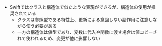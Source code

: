 - Swiftではクラスと構造体で似たような表現ができるが、構造体の使用が推奨されている
  - クラスは参照型である特性上、更新による意図しない副作用に注意しながら使う必要がある
  - 一方の構造体は値型であり、変数に代入や関数に渡す場合は値コピーされて使われるため、変更が他に影響しない
